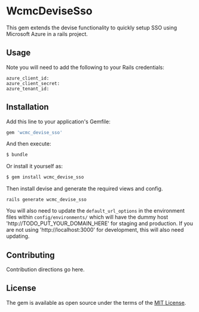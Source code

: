 # WcmcDeviseSso
This gem extends the devise functionality to quickly setup SSO using Microsoft Azure in a rails project.

## Usage
Note you will need to add the following to your Rails credentials:

```
azure_client_id:
azure_client_secret:
azure_tenant_id:
```

## Installation
Add this line to your application's Gemfile:

```ruby
gem 'wcmc_devise_sso'
```

And then execute:
```bash
$ bundle
```

Or install it yourself as:
```bash
$ gem install wcmc_devise_sso
```

Then install devise and generate the required views and config.

```
rails generate wcmc_devise_sso
```

You will also need to update the `default_url_options` in the environment files within `config/environments/` which will have the dummy host 'http://TODO_PUT_YOUR_DOMAIN_HERE' for staging and production. If you are not using 'http://localhost:3000' for development, this will also need updating.

## Contributing
Contribution directions go here.

## License
The gem is available as open source under the terms of the [MIT License](https://opensource.org/licenses/MIT).
